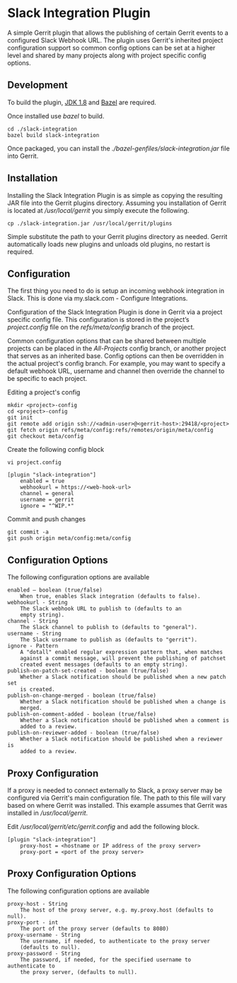 Slack Integration Plugin
========================

A simple Gerrit plugin that allows the publishing of certain Gerrit events
to a configured Slack Webhook URL. The plugin uses Gerrit's inherited project
configuration support so common config options can be set at a higher level
and shared by many projects along with project specific config options.


Development
-----------

To build the plugin,
[JDK 1.8](http://www.oracle.com/technetwork/java/javase/downloads/jdk8-downloads-2133151.html)
and [Bazel](https://bazel.build/) are required.

Once installed use _bazel_ to build.

    cd ./slack-integration
    bazel build slack-integration

Once packaged, you can install the _./bazel-genfiles/slack-integration.jar_ file into
Gerrit.


Installation
------------

Installing the Slack Integration Plugin is as simple as copying the resulting
JAR file into the Gerrit plugins directory. Assuming you installation of Gerrit
is located at _/usr/local/gerrit_ you simply execute the following.

    cp ./slack-integration.jar /usr/local/gerrit/plugins

Simple substitute the path to your Gerrit plugins directory as needed. Gerrit
automatically loads new plugins and unloads old plugins, no restart is
required.


Configuration
-------------

The first thing you need to do is setup an incoming webhook integration in
Slack. This is done via my.slack.com - Configure Integrations.

Configuration of the Slack Integration Plugin is done in Gerrit via a project
specific config file. This configuration is stored in the project’s
_project.config_ file on the _refs/meta/config_ branch of the project.

Common configuration options that can be shared between multiple projects
can be placed in the _All-Projects_ config branch, or another project that
serves as an inherited base. Config options can then be overridden in the
actual project's config branch. For example, you may want to specify a default
webhook URL, username and channel then override the channel to be specific
to each project.

Editing a project's config

    mkdir <project>-config
    cd <project>-config
    git init
    git remote add origin ssh://<admin-user>@<gerrit-host>:29418/<project>
    git fetch origin refs/meta/config:refs/remotes/origin/meta/config
    git checkout meta/config

Create the following config block

    vi project.config

    [plugin "slack-integration"]
        enabled = true
        webhookurl = https://<web-hook-url>
        channel = general
        username = gerrit
        ignore = "^WIP.*"

Commit and push changes

    git commit -a
    git push origin meta/config:meta/config


Configuration Options
---------------------

The following configuration options are available

    enabled – boolean (true/false)
        When true, enables Slack integration (defaults to false).
    webhookurl - String
        The Slack webhook URL to publish to (defaults to an
        empty string).
    channel - String
        The Slack channel to publish to (defaults to "general").
    username - String
        The Slack username to publish as (defaults to "gerrit").
    ignore - Pattern
        A "dotall" enabled regular expression pattern that, when matches
        against a commit message, will prevent the publishing of patchset
        created event messages (defaults to an empty string).
    publish-on-patch-set-created - boolean (true/false)
        Whether a Slack notification should be published when a new patch set
        is created.
    publish-on-change-merged - boolean (true/false)
        Whether a Slack notification should be published when a change is
        merged.
    publish-on-comment-added - boolean (true/false)
        Whether a Slack notification should be published when a comment is
        added to a review.
    publish-on-reviewer-added - boolean (true/false)
        Whether a Slack notification should be published when a reviewer is
        added to a review.
        
        
Proxy Configuration
-------------------

If a proxy is needed to connect externally to Slack, a proxy server may
be configured via Gerrit's main configuration file. The path to this file will
vary based on where Gerrit was installed. This example assumes that Gerrit was 
installed in _/usr/local/gerrit_.

Edit _/usr/local/gerrit/etc/gerrit.config_ and add the following block.

    [plugin "slack-integration"]
        proxy-host = <hostname or IP address of the proxy server>
        proxy-port = <port of the proxy server>


Proxy Configuration Options
---------------------------

The following configuration options are available
    
    proxy-host - String
        The host of the proxy server, e.g. my.proxy.host (defaults to null).
    proxy-port - int
        The port of the proxy server (defaults to 8080)
    proxy-username - String
        The username, if needed, to authenticate to the proxy server 
        (defaults to null).
    proxy-password - String
        The password, if needed, for the specified username to authenticate to 
        the proxy server, (defaults to null).
